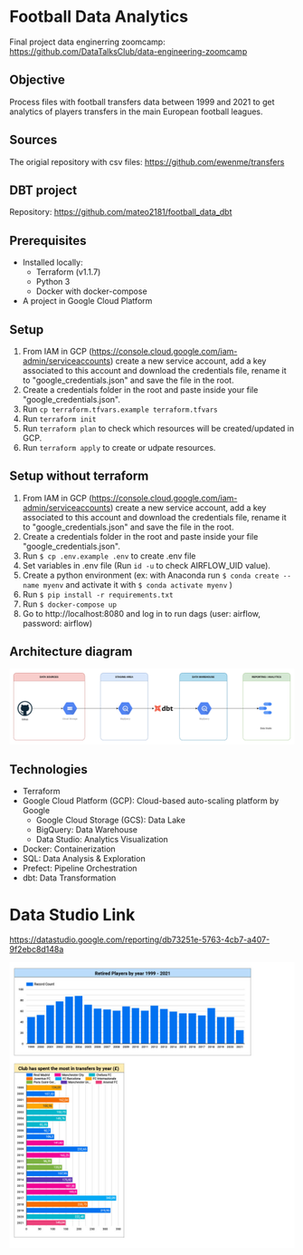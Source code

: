 # Football Data Analytics

Final project data enginerring zoomcamp: https://github.com/DataTalksClub/data-engineering-zoomcamp

## Objective
Process files with football transfers data between 1999 and 2021 to get analytics of players transfers in the main European football leagues.

## Sources
The origial repository with csv files: https://github.com/ewenme/transfers 

## DBT project
Repository: https://github.com/mateo2181/football_data_dbt

## Prerequisites
- Installed locally:
    - Terraform (v1.1.7)
    - Python 3
    - Docker with docker-compose
- A project in Google Cloud Platform

## Setup
1. From IAM in GCP (https://console.cloud.google.com/iam-admin/serviceaccounts) create a new service account, add a key associated to this account and download the credentials file, rename it to "google_credentials.json" and save the file in the root.
2. Create a credentials folder in the root and paste inside your file "google_credentials.json".
2. Run `cp terraform.tfvars.example terraform.tfvars` 
2. Run `terraform init`
3. Run `terraform plan` to check which resources will be created/updated in GCP.
4. Run `terraform apply` to create or udpate resources.

## Setup without terraform
1. From IAM in GCP (https://console.cloud.google.com/iam-admin/serviceaccounts) create a new service account, add a key associated to this account and download the credentials file, rename it to "google_credentials.json" and save the file in the root.
2. Create a credentials folder in the root and paste inside your file "google_credentials.json".
3. Run `$ cp .env.example .env` to create .env file
4. Set variables in .env file (Run `id -u` to check AIRFLOW_UID value).
5. Create a python environment (ex: with Anaconda run `$ conda create --name myenv` and activate it with `$ conda activate myenv` ) 
6. Run `$ pip install -r requirements.txt`
7. Run `$ docker-compose up`
8. Go to http://localhost:8080 and log in to run dags (user: airflow, password: airflow)


## Architecture diagram
<img src="images/architecture.png"/>


## Technologies
* Terraform
* Google Cloud Platform (GCP): Cloud-based auto-scaling platform by Google
    * Google Cloud Storage (GCS): Data Lake
    * BigQuery: Data Warehouse
    * Data Studio: Analytics Visualization
* Docker: Containerization
* SQL: Data Analysis & Exploration
* Prefect: Pipeline Orchestration
* dbt: Data Transformation

# Data Studio Link
https://datastudio.google.com/reporting/db73251e-5763-4cb7-a407-9f2ebc8d148a

<img src="images/data_studio_analysis_1999_2021.jpg"/>